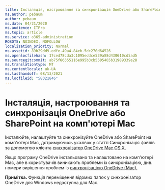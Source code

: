 ```yaml
---
title: Інсталяція, настроювання та синхронізація OneDrive або SharePoint на комп'ютері Mac
ms.author: pebaum
author: pebaum
ms.date: 04/21/2020
ms.audience: ITPro
ms.topic: article
ms.service: o365-administration
ROBOTS: NOINDEX, NOFOLLOW
localization_priority: Normal
ms.assetid: 89b29dd9-edfe-49a4-84eb-5dc270d64526
ms.openlocfilehash: 17ced78cda3c1095eddce539a88d430610cd5ad5
ms.sourcegitcommit: ab75f66355116e995b3cb5505465b31989339e28
ms.translationtype: MT
ms.contentlocale: uk-UA
ms.lasthandoff: 08/13/2021
ms.locfileid: "58321846"
---
```

# <a name="install-setup-and-sync-onedrive-or-sharepoint-files-on-mac"></a>Інсталяція, настроювання та синхронізація OneDrive або SharePoint на комп'ютері Mac 

Інсталюйте, налаштуйте та синхронізуйте OneDrive або SharePoint на комп'ютері Mac, дотримуючись указівок у статті Синхронізація файлів за допомогою клієнта [синхронізатор OneDrive Mac OS X.](https://support.office.com/article/sync-files-with-the-onedrive-sync-client-on-mac-os-x-d11b9f29-00bb-4172-be39-997da46f913f)

Якщо програму OneDrive інстальовано та налаштовано на комп'ютері Mac, але в користувачів виникають проблеми із синхронізацією, див. номери вирішення проблем із [синхронізацією OneDrive (Mac).](https://support.office.com/article/fix-onedrive-sync-problems-on-a-mac-af3012d7-13ec-4ac9-bbb1-ebcd2a0cd756)

**Примітка.** Функція переміщення відомих папок у синхронізатор OneDrive для Windows недоступна для Mac.




